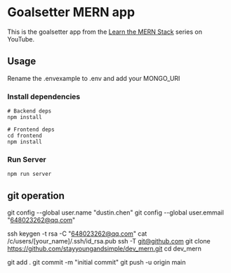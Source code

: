 # Goalsetter MERN app

This is the goalsetter app from the [Learn the MERN Stack](https://www.youtube.com/watch?v=-0exw-9YJBo) series on YouTube.

## Usage

Rename the .envexample to .env and add your MONGO_URI

### Install dependencies

```
# Backend deps
npm install

# Frontend deps
cd frontend
npm install
```

### Run Server

```
npm run server
```

## git operation 

git  config  --global user.name "dustin.chen"
git  config  --global user.emmail "648023262@qq.com"

ssh keygen -t  rsa  -C "648023262@qq.com"
cat /c/users/[your_name]/.ssh/id_rsa.pub
ssh  -T git@github.com
git clone  https://github.com/stayyoungandsimple/dev_mern.git
cd  dev_mern

git add .
git commit -m "initial commit"
git push -u origin main
